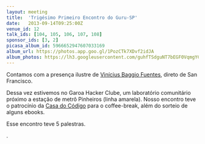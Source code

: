 ```yaml
---
layout: meeting
title:  'Trigésimo Primeiro Encontro do Guru-SP'
date:   2013-09-14T09:25:00Z
venue_id: 12
talk_ids: [104, 105, 106, 107, 108]
sponsor_ids: [3, 2]
picasa_album_id: 5966652947607033169
album_url: https://photos.app.goo.gl/1PozCTk7XDvf2idJA
album_photos: https://lh3.googleusercontent.com/guhfTSdguNT7bEGF0VqmgYCZUdcmucsV2L-TT6J9aeVyg0xd3JKQ2ZzPm8KQrs1eBkXmHmua-mLh_5FyTSeicy0cpuJHouzU4ugSZwZzx81oRlQwqLKGQiI6R9LCdAIut1tNeYoxBRCvwv16Wwma9mXHgW0WkCFUMNWkOruM0Gbj9Cz9OvjOc6RlIeUHkC7l0Ta4Sz_sQ8OO9LjtRFCb_QZZNVySFo8xHY9e5r96y4kgEzpn4PS8_U1DeT7A5_TuapQBN6UseTtnO_nZ_BF3IDh3y3sdDQvQ3h8N5BOaBoIpiFafmsf5-LqISq49qv7vFZrAgEoy14VF2TG0b2kffrsbwqU_RShbihe5ApMG6SjHGuKit88O5qtR7k6amJHbeTPocfOmgMMAkDJcPP0xlQRRfMyN11EBBQPCK4g0ST5glGWRJ61e4za73HYhHubknlEyZbElcTcVMLuA25NylppDpSoRsn4Z3qdXM5rmAu0TmPvHwGhqd_9aXsHIfGE7YV6rLyy-X4wX3UO-SPOmL1tfqplq6zMckDOMURRw9aFLLKJIPdB1yLxxY17HtVv8fJJocrjzGf9Kx-LD0VcRK87M1MHZKyD6j_x5sRnJVjH6ZHU4iyc8FALWKs8h84MfWYpEyM_n114sGbv_wO0S4x7KrvJctV-HOP5kWlgMB3L4vdEJjpFET0RExyk_6We50P6-URnnxo-AZa02oQ
---
```


<p>Contamos com a presen&ccedil;a ilustre de&nbsp;<a href="http://vinibaggio.net/">Vin&iacute;cius Baggio Fuentes</a>, direto de San Francisco.</p>

<p>Dessa vez estivemos&nbsp;no Garoa Hacker Clube, um laborat&oacute;rio comunit&aacute;rio pr&oacute;ximo a esta&ccedil;&atilde;o de metr&ocirc; Pinheiros (linha amarela). Nosso encontro teve o patroc&iacute;nio da <a href="http://casadocodigo.com.br">Casa do C&oacute;digo</a> para o coffee-break, al&eacute;m do sorteio de alguns ebooks.</p>

<p>Esse encontro teve 5 palestras.</p>.

